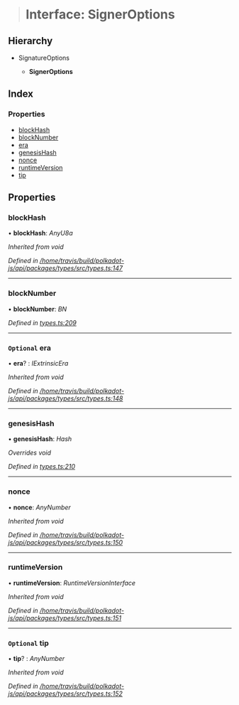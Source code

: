 > # Interface: SignerOptions

## Hierarchy

* SignatureOptions

  * **SignerOptions**

## Index

### Properties

* [blockHash](_types_.signeroptions.md#blockhash)
* [blockNumber](_types_.signeroptions.md#blocknumber)
* [era](_types_.signeroptions.md#optional-era)
* [genesisHash](_types_.signeroptions.md#genesishash)
* [nonce](_types_.signeroptions.md#nonce)
* [runtimeVersion](_types_.signeroptions.md#runtimeversion)
* [tip](_types_.signeroptions.md#optional-tip)

## Properties

###  blockHash

• **blockHash**: *AnyU8a*

*Inherited from void*

*Defined in [/home/travis/build/polkadot-js/api/packages/types/src/types.ts:147](https://github.com/polkadot-js/api/blob/a47b2ec/packages/types/src/types.ts#L147)*

___

###  blockNumber

• **blockNumber**: *BN*

*Defined in [types.ts:209](https://github.com/polkadot-js/api/blob/a47b2ec/packages/api/src/types.ts#L209)*

___

### `Optional` era

• **era**? : *IExtrinsicEra*

*Inherited from void*

*Defined in [/home/travis/build/polkadot-js/api/packages/types/src/types.ts:148](https://github.com/polkadot-js/api/blob/a47b2ec/packages/types/src/types.ts#L148)*

___

###  genesisHash

• **genesisHash**: *Hash*

*Overrides void*

*Defined in [types.ts:210](https://github.com/polkadot-js/api/blob/a47b2ec/packages/api/src/types.ts#L210)*

___

###  nonce

• **nonce**: *AnyNumber*

*Inherited from void*

*Defined in [/home/travis/build/polkadot-js/api/packages/types/src/types.ts:150](https://github.com/polkadot-js/api/blob/a47b2ec/packages/types/src/types.ts#L150)*

___

###  runtimeVersion

• **runtimeVersion**: *RuntimeVersionInterface*

*Inherited from void*

*Defined in [/home/travis/build/polkadot-js/api/packages/types/src/types.ts:151](https://github.com/polkadot-js/api/blob/a47b2ec/packages/types/src/types.ts#L151)*

___

### `Optional` tip

• **tip**? : *AnyNumber*

*Inherited from void*

*Defined in [/home/travis/build/polkadot-js/api/packages/types/src/types.ts:152](https://github.com/polkadot-js/api/blob/a47b2ec/packages/types/src/types.ts#L152)*